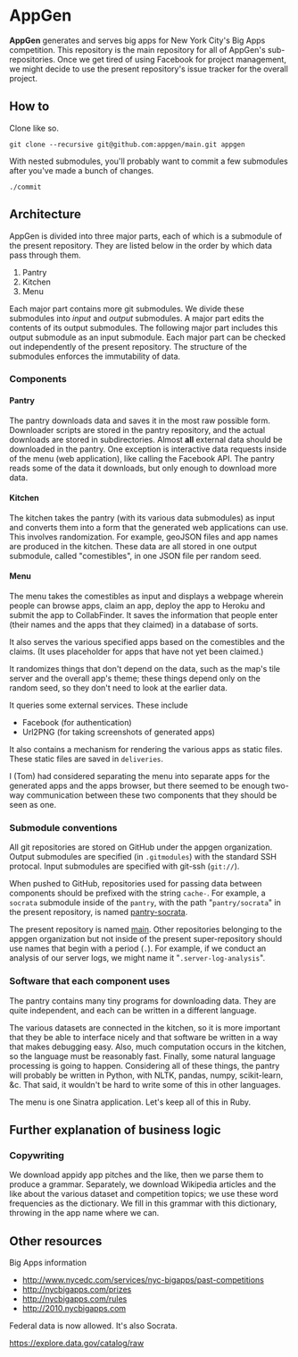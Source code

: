 AppGen
==========
**AppGen** generates and serves big apps for New York City's Big Apps
competition. This repository is the main repository for all of AppGen's
sub-repositories. Once we get tired of using Facebook for project management,
we might decide to use the present repository's issue tracker for the overall
project.

## How to

Clone like so.

    git clone --recursive git@github.com:appgen/main.git appgen

With nested submodules, you'll probably want to commit a few submodules after
you've made a bunch of changes.

    ./commit

## Architecture
AppGen is divided into three major parts, each of which is a submodule
of the present repository. They are listed below in the order by which
data pass through them.

1. Pantry
2. Kitchen
3. Menu

Each major part contains more git submodules. We divide these submodules
into *input* and *output* submodules. A major part edits the contents of
its output submodules. The following major part includes this output
submodule as an input submodule. Each major part can be checked out
independently of the present repository. The structure of the submodules
enforces the immutability of data.

### Components

#### Pantry
The pantry downloads data and saves it in the most raw possible form.
Downloader scripts are stored in the pantry repository, and the actual
downloads are stored in subdirectories. Almost **all** external data should be
downloaded in the pantry. One exception is interactive data requests
inside of the menu (web application), like calling the Facebook API. The
pantry reads some of the data it downloads, but only enough to download more
data.

#### Kitchen
The kitchen takes the pantry (with its various data submodules) as input and
converts them into a form that the generated web applications can use. This
involves randomization. For example, geoJSON files and app names are produced
in the kitchen. These data are all stored in one output submodule, called
"comestibles", in one JSON file per random seed.

#### Menu
The menu takes the comestibles as input and displays a webpage wherein people
can browse apps, claim an app, deploy the app to Heroku and submit the app to
CollabFinder. It saves the information that people enter (their names and the
apps that they claimed) in a database of sorts.

It also serves the various specified apps based on the comestibles and the
claims. (It uses placeholder for apps that have not yet been claimed.)

It randomizes things that don't depend on the data, such as the map's tile
server and the overall app's theme; these things depend only on the random
seed, so they don't need to look at the earlier data.

It queries some external services. These include

* Facebook (for authentication)
* Url2PNG (for taking screenshots of generated apps)

It also contains a mechanism for rendering the various apps as static files.
These static files are saved in `deliveries`.

I (Tom) had considered separating the menu into separate apps for the generated
apps and the apps browser, but there seemed to be enough two-way communication
between these two components that they should be seen as one.

### Submodule conventions
All git repositories are stored on GitHub under the appgen organization.
Output submodules are specified (in `.gitmodules`) with the standard SSH
protocal. Input submodules are specified with git-ssh (`git://`).

When pushed to GitHub, repositories used for passing data between components 
should be prefixed with the string `cache-`. For example, a `socrata` submodule
inside of the `pantry`, with the path "`pantry/socrata`" in the present
repository, is named [pantry-socrata](https://github.com:appgen/cache-socrata).

The present repository is named [main](https://github.com:appgen/main).
Other repositories belonging to the appgen organization but not inside of the
present super-repository should use names that begin with a period (`.`).
For example, if we conduct an analysis of our server logs, we might name it
"`.server-log-analysis`".

### Software that each component uses
The pantry contains many tiny programs for downloading data. They are quite
independent, and each can be written in a different language.

The various datasets are connected in the kitchen, so it is more important that
they be able to interface nicely and that software be written in a way that
makes debugging easy. Also, much computation occurs in the kitchen, so the
language must be reasonably fast. Finally, some natural language processing is
going to happen. Considering all of these things, the pantry will probably
be written in Python, with NLTK, pandas, numpy, scikit-learn, &c. That said,
it wouldn't be hard to write some of this in other languages.

The menu is one Sinatra application. Let's keep all of this in Ruby.

## Further explanation of business logic

### Copywriting
We download appidy app pitches and the like, then we parse them to produce a
grammar. Separately, we download Wikipedia articles and the like about the
various dataset and competition topics; we use these word frequencies as the
dictionary. We fill in this grammar with this dictionary, throwing in the app
name where we can.

## Other resources
Big Apps information

* http://www.nycedc.com/services/nyc-bigapps/past-competitions
* http://nycbigapps.com/prizes
* http://nycbigapps.com/rules
* http://2010.nycbigapps.com

Federal data is now allowed. It's also Socrata.

https://explore.data.gov/catalog/raw

